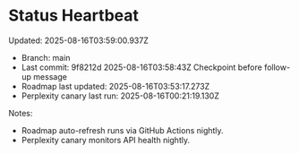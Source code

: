 # Status Heartbeat

Updated: 2025-08-16T03:59:00.937Z

- Branch: main
- Last commit: 9f8212d 2025-08-16T03:58:43Z Checkpoint before follow-up message
- Roadmap last updated: 2025-08-16T03:53:17.273Z
- Perplexity canary last run: 2025-08-16T00:21:19.130Z

Notes:
- Roadmap auto-refresh runs via GitHub Actions nightly.
- Perplexity canary monitors API health nightly.
